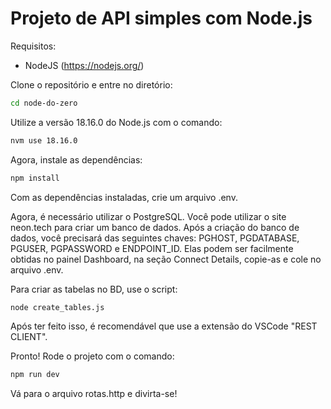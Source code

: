 # Projeto de API simples com Node.js

Requisitos:
- NodeJS (https://nodejs.org/)

Clone o repositório e entre no diretório:
```bash
cd node-do-zero
```

Utilize a versão 18.16.0 do Node.js com o comando:

```bash
nvm use 18.16.0
```
Agora, instale as dependências:

```bash
npm install
```
Com as dependências instaladas, crie um arquivo .env.

Agora, é necessário utilizar o PostgreSQL. Você pode utilizar o site neon.tech para criar um banco de dados. Após a criação do banco de dados, você precisará das seguintes chaves: PGHOST, PGDATABASE, PGUSER, PGPASSWORD e ENDPOINT_ID. Elas podem ser facilmente obtidas no painel Dashboard, na seção Connect Details, copie-as e cole no arquivo .env.

Para criar as tabelas no BD, use o script:

```bash
node create_tables.js
```

Após ter feito isso, é recomendável que use a extensão do VSCode "REST CLIENT".

Pronto! Rode o projeto com o comando:

```bash
npm run dev
```

Vá para o arquivo rotas.http e divirta-se!
